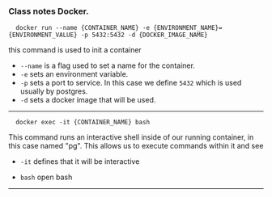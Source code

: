 ### Class notes Docker.

```shell
  docker run --name {CONTAINER_NAME} -e {ENVIRONMENT_NAME}={ENVIRONMENT_VALUE} -p 5432:5432 -d {DOCKER_IMAGE_NAME}
```

this command is used to init a container

- `--name` is a flag used to set a name for the container.
- `-e` sets an environment variable.
- `-p` sets a port to service. In this case we define `5432` which is used usually by postgres.
- `-d` sets a docker image that will be used.

---

```shell
  docker exec -it {CONTAINER_NAME} bash
```

This command runs an interactive shell inside of our running container, in this case named "pg". This allows us to execute commands within it and see

- `-it` defines that it will be interactive

- `bash` open bash

---
